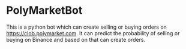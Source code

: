 # PolyMarketBot
This is a python bot which can create selling or buying orders on https://clob.polymarket.com. It can predict the probability of selling or buying on Binance and based on that can create orders.

